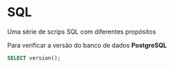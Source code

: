 # SQL

Uma série de scrips SQL com diferentes propósitos

Para verificar a versão do banco de dados **PostgreSQL**
``` sql
SELECT version();
```
